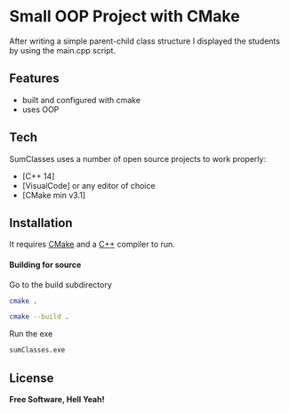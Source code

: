 # Small OOP Project with CMake

After writing a simple parent-child class structure I displayed the students by using the main.cpp script.

## Features

- built and configured with cmake
- uses OOP

## Tech

SumClasses uses a number of open source projects to work properly:

- [C++ 14]
- [VisualCode] or any editor of choice
- [CMake min v3.1]

## Installation

It requires [CMake](https://cmake.org/download/) and a [C++](https://sourceforge.net/projects/mingw-w64/) compiler to run.


#### Building for source

Go to the build subdirectory

```sh
cmake .
```

```sh
cmake --build .
```

Run the exe

```sh
sumClasses.exe
```

## License

**Free Software, Hell Yeah!**




